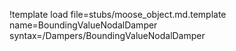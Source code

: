 !template load file=stubs/moose_object.md.template name=BoundingValueNodalDamper syntax=/Dampers/BoundingValueNodalDamper